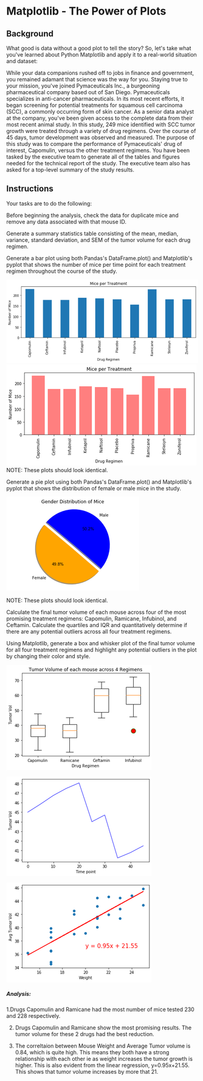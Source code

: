 # Matplotlib - The Power of Plots

## Background
What good is data without a good plot to tell the story?
So, let's take what you've learned about Python Matplotlib and apply it to a real-world situation and dataset:

While your data companions rushed off to jobs in finance and government, you remained adamant that science was the way for you. Staying true to your mission, you've joined Pymaceuticals Inc., a burgeoning pharmaceutical company based out of San Diego. Pymaceuticals specializes in anti-cancer pharmaceuticals. In its most recent efforts, it began screening for potential treatments for squamous cell carcinoma (SCC), a commonly occurring form of skin cancer.
As a senior data analyst at the company, you've been given access to the complete data from their most recent animal study. In this study, 249 mice identified with SCC tumor growth were treated through a variety of drug regimens. Over the course of 45 days, tumor development was observed and measured. The purpose of this study was to compare the performance of Pymaceuticals' drug of interest, Capomulin, versus the other treatment regimens. You have been tasked by the executive team to generate all of the tables and figures needed for the technical report of the study. The executive team also has asked for a top-level summary of the study results.



## Instructions
Your tasks are to do the following:


Before beginning the analysis, check the data for duplicate mice and remove any data associated with that mouse ID.


Generate a summary statistics table consisting of the mean, median, variance, standard deviation, and SEM of the tumor volume for each drug regimen.


Generate a bar plot using both Pandas's DataFrame.plot() and Matplotlib's pyplot that shows  the number of mice per time point for each treatment regimen throughout the course of the study.

![mice](mice1.png)
![mice](mice2.png)
NOTE: These plots should look identical.



Generate a pie plot using both Pandas's DataFrame.plot() and Matplotlib's pyplot that shows the distribution of female or male mice in the study.

![mice](mice3.png)

NOTE: These plots should look identical.



Calculate the final tumor volume of each mouse across four of the most promising treatment regimens: Capomulin, Ramicane, Infubinol, and Ceftamin. Calculate the quartiles and IQR and quantitatively determine if there are any potential outliers across all four treatment regimens.


Using Matplotlib, generate a box and whisker plot of the final tumor volume for all four treatment regimens and highlight any potential outliers in the plot by changing their color and style.

![mice](mice4.png)

![mice](mice5.png)

![mice](mice6.png)

##### Analysis:
1.Drugs Capomulin and Ramicane had the most number of mice tested 230 and 228 respectively. 

2. Drugs Capomulin and Ramicane show the most promising results. The tumor volume for these 2 drugs had the best reduction.

3. The correltaion between Mouse Weight and Average Tumor volume is 0.84, which is quite high. This means they both have a strong relationship with each other ie as weight increases the tumor growth is higher. This is also evident from the linear regression, y=0.95x+21.55. This shows that tumor volume increases by more that 21.
